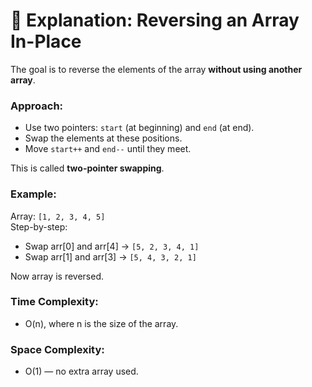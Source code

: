 # 📘 Explanation: Reversing an Array In-Place

The goal is to reverse the elements of the array **without using another array**.

### Approach:
- Use two pointers: `start` (at beginning) and `end` (at end).
- Swap the elements at these positions.
- Move `start++` and `end--` until they meet.

This is called **two-pointer swapping**.

### Example:

Array: `[1, 2, 3, 4, 5]`  
Step-by-step:
- Swap arr[0] and arr[4] → `[5, 2, 3, 4, 1]`
- Swap arr[1] and arr[3] → `[5, 4, 3, 2, 1]`

Now array is reversed.

### Time Complexity:
- O(n), where n is the size of the array.

### Space Complexity:
- O(1) — no extra array used.
